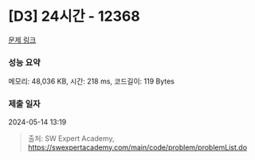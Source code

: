 # [D3] 24시간 - 12368 

[문제 링크](https://swexpertacademy.com/main/code/problem/problemDetail.do?contestProbId=AXsEBlLqedsDFARX) 

### 성능 요약

메모리: 48,036 KB, 시간: 218 ms, 코드길이: 119 Bytes

### 제출 일자

2024-05-14 13:19



> 출처: SW Expert Academy, https://swexpertacademy.com/main/code/problem/problemList.do